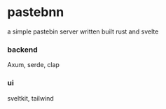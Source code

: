 # pastebnn

a simple pastebin server written built rust and svelte

### backend
Axum, serde, clap

### ui
sveltkit, tailwind
